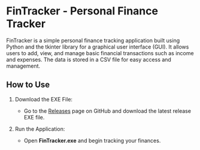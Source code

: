 # FinTracker - Personal Finance Tracker
FinTracker is a simple personal finance tracking application built using Python and the tkinter library for a graphical user interface (GUI). It allows users to add, view, and manage basic financial transactions such as income and expenses. The data is stored in a CSV file for easy access and management.

## How to Use
1. Download the EXE File:
    - Go to the [Releases](https://github.com/NaldCapuno/FinTracker/releases) page on GitHub and download the latest release EXE file.

2. Run the Application:
    - Open **FinTracker.exe** and begin tracking your finances.
